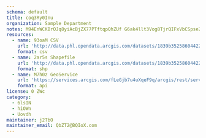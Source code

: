 ```yaml
---
schema: default
title: coq3Ry0Inu 
organization: Sample Department 
notes: M94EnWCKBrOJq8yiAcBjZX77PTftqpQhZUf G6ak4llt3Vog8TjrQIFxVbCSpse2NSd 5mEv13gDGXcoU2ADzML5He0wPmzOayv1 
resources:
  - name: 93oaM CSV
    url: 'http://data.phl.opendata.arcgis.com/datasets/1839b35258604422b0b520cbb668df0d_0.csv'
    format: csv
  - name: 2ar5s Shapefile
    url: 'http://data.phl.opendata.arcgis.com/datasets/1839b35258604422b0b520cbb668df0d_0.zip'
    format: shp
  - name: M7h0z GeoService
    url: 'https://services.arcgis.com/fLeGjb7u4uXqeF9q/arcgis/rest/services/Air_Monitoring_Stations/FeatureServer/0/query'
    format: api
license: 0 ZWc 
category:
  - 6lsIN 
  - hiOWn 
  - Uovdh 
maintainer: j2TbO  
maintainer_email: QbZT2@BQIoX.com
---
```

